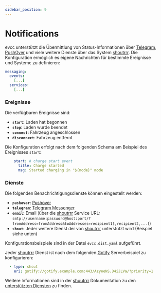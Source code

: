```yaml
---
sidebar_position: 9
---
```


# Notifications

evcc unterstützt die Übermittlung von Status-Informationen über [Telegram](https://telegram.org), [PushOver](https://pushover.net) und viele weitere Dienste über das System [shoutrrr](https://containrrr.dev/shoutrrr/). Die Konfiguration ermöglich es eigene Nachrichten für bestimmte Ereignisse und Systeme zu definieren:

```yaml
messaging:
  events:
    [...]
  services:
    [...]
```

### Ereignisse

Die verfügbaren Ereignisse sind:

- **`start`**: Laden hat begonnen
- **`stop`**: Laden wurde beendet
- **`connect`**: Fahrzeug angeschlossen
- **`disconnect`**: Fahrzeug entfernt

Die Konfiguration erfolgt nach dem folgenden Schema am Beispiel des Ereignisses `start`:

```yaml
    start: # charge start event
      title: Charge started
      msg: Started charging in "${mode}" mode
```

### Dienste

Die folgenden Benachrichtigungsdienste können eingestellt werden:

- **`pushover`**: [Pushover](https://pushover.net/)
- **`telegram`**: [Telegram Messenger](https://telegram.org/)
- **`email`**: Email (über die [shoutrrr](https://containrrr.dev/shoutrrr) Service URL: `smtp://username:password@host:port/?fromAddress=fromAddress&toAddresses=recipient1[,recipient2,...]`)
- **`shout`**: Jeder weitere Dienst der von [shoutrrr](https://containrrr.dev/shoutrrr) unterstützt wird (Beispiel siehe unten)

Konfigurationsbeispiele sind in der Datei `evcc.dist.yaml` aufgeführt.

Jeder [shoutrrr](https://containrrr.dev/shoutrrr) Dienst ist nach dem folgenden [Gotify](https://gotify.net/) Serverbeispiel zu konfigurieren:

```yaml
  - type: shout
    uri: gotify://gotify.example.com:443/AzyoeNS.D4iJLVa/?priority=1
```

Weitere Informationen sind in der [shoutrrr](https://containrrr.dev/shoutrrr) Dokumentation zu den [unterstützten Diensten](https://containrrr.dev/shoutrrr/v0.5/services/overview/) zu finden.
